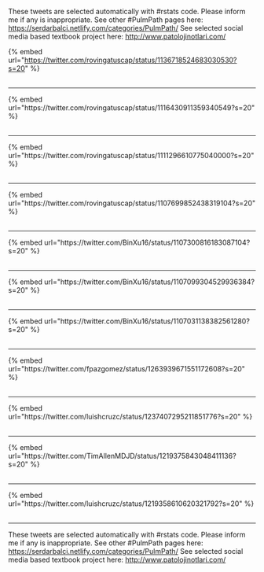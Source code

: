 

These tweets are selected automatically with #rstats code. Please inform me if any is inappropriate.
See other #PulmPath pages here: https://serdarbalci.netlify.com/categories/PulmPath/ 
See selected social media based textbook project here: http://www.patolojinotlari.com/

{% embed url="https://twitter.com/rovingatuscap/status/1136718524683030530?s=20" %}<br>
<br>
<hr>
{% embed url="https://twitter.com/rovingatuscap/status/1116430911359340549?s=20" %}<br>
<br>
<hr>
{% embed url="https://twitter.com/rovingatuscap/status/1111296610775040000?s=20" %}<br>
<br>
<hr>
{% embed url="https://twitter.com/rovingatuscap/status/1107699852438319104?s=20" %}<br>
<br>
<hr>
{% embed url="https://twitter.com/BinXu16/status/1107300816183087104?s=20" %}<br>
<br>
<hr>
{% embed url="https://twitter.com/BinXu16/status/1107099304529936384?s=20" %}<br>
<br>
<hr>
{% embed url="https://twitter.com/BinXu16/status/1107031138382561280?s=20" %}<br>
<br>
<hr>
{% embed url="https://twitter.com/fpazgomez/status/1263939671551172608?s=20" %}<br>
<br>
<hr>
{% embed url="https://twitter.com/luishcruzc/status/1237407295211851776?s=20" %}<br>
<br>
<hr>
{% embed url="https://twitter.com/TimAllenMDJD/status/1219375843048411136?s=20" %}<br>
<br>
<hr>
{% embed url="https://twitter.com/luishcruzc/status/1219358610620321792?s=20" %}<br>
<br>
<hr>


These tweets are selected automatically with #rstats code. Please inform me if any is inappropriate.
See other #PulmPath pages here: https://serdarbalci.netlify.com/categories/PulmPath/ 
See selected social media based textbook project here: http://www.patolojinotlari.com/
